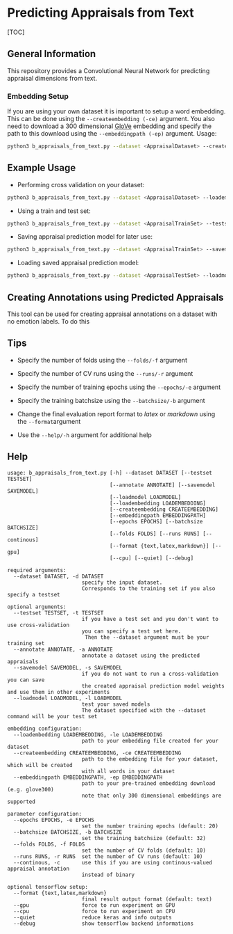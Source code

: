 # Predicting Appraisals from Text
[TOC]

## General Information
This repository provides a Convolutional Neural Network for predicting appraisal
dimensions from text.

### Embedding Setup
If you are using your own dataset it is important to setup a word embedding.
This can be done using the `--createembedding (-ce)` argument. You also need to
download a 300 dimensional [GloVe](https://nlp.stanford.edu/projects/glove/)
embedding and specify the path to this download using the `--embeddingpath (-ep)`
argument. Usage:
```bash
python3 b_appraisals_from_text.py --dataset <AppraisalDataset> --createembedding <EmbeddingSaveFile.npy> --embeddingpath <path/to/glove300.txt>
```

## Example Usage
* Performing cross validation on your dataset:
```bash
python3 b_appraisals_from_text.py --dataset <AppraisalDataset> --loadembedding <EmbeddingSaveFile.npy>
```

* Using a train and test set:
```bash
python3 b_appraisals_from_text.py --dataset <AppraisalTrainSet> --testset <AppraisalTestSet> --loadembedding <EmbeddingSaveFile.npy>
```

* Saving appraisal prediction model for later use:
```bash
python3 b_appraisals_from_text.py --dataset <AppraisalTrainSet> --savemodel <SaveFile.h5>
```

* Loading saved appraisal prediction model:
```bash
python3 b_appraisals_from_text.py --dataset <AppraisalTestSet> --loadmodel <SaveFile.h5>
```

## Creating Annotations using Predicted Appraisals
This tool can be used for creating appraisal annotations on a dataset
with no emotion labels. To do this

## Tips
* Specify the number of folds using the `--folds/-f` argument
* Specify the number of CV runs using the `--runs/-r` argument
* Specify the number of training epochs using the `--epochs/-e` argument
* Specify the training batchsize using the `--batchsize/-b` argument



* Change the final evaluation report format to *latex* or *markdown* using the `--format`argument
* Use the `--help/-h` argument for additional help

## Help
```
usage: b_appraisals_from_text.py [-h] --dataset DATASET [--testset TESTSET]
                                 [--annotate ANNOTATE] [--savemodel SAVEMODEL]
                                 [--loadmodel LOADMODEL]
                                 [--loadembedding LOADEMBEDDING]
                                 [--createembedding CREATEEMBEDDING]
                                 [--embeddingpath EMBEDDINGPATH]
                                 [--epochs EPOCHS] [--batchsize BATCHSIZE]
                                 [--folds FOLDS] [--runs RUNS] [--continous]
                                 [--format {text,latex,markdown}] [--gpu]
                                 [--cpu] [--quiet] [--debug]

required arguments:
  --dataset DATASET, -d DATASET
                        specify the input dataset.
                        Corresponds to the training set if you also specify a testset

optional arguments:
  --testset TESTSET, -t TESTSET
                        if you have a test set and you don't want to use cross-validation
                        you can specify a test set here.
                         Then the --dataset argument must be your training set
  --annotate ANNOTATE, -a ANNOTATE
                        annotate a dataset using the predicted appraisals
  --savemodel SAVEMODEL, -s SAVEMODEL
                        if you do not want to run a cross-validation you can save
                        the created appraisal prediction model weights and use them in other experiments
  --loadmodel LOADMODEL, -l LOADMODEL
                        test your saved models
                        The dataset specified with the --dataset command will be your test set

embedding configuration:
  --loadembedding LOADEMBEDDING, -le LOADEMBEDDING
                        path to your embedding file created for your dataset
  --createembedding CREATEEMBEDDING, -ce CREATEEMBEDDING
                        path to the embedding file for your dataset, which will be created
                        with all words in your dataset
  --embeddingpath EMBEDDINGPATH, -ep EMBEDDINGPATH
                        path to your pre-trained embedding download (e.g. glove300)
                        note that only 300 dimensional embeddings are supported

parameter configuration:
  --epochs EPOCHS, -e EPOCHS
                        set the number training epochs (default: 20)
  --batchsize BATCHSIZE, -b BATCHSIZE
                        set the training batchsize (default: 32)
  --folds FOLDS, -f FOLDS
                        set the number of CV folds (default: 10)
  --runs RUNS, -r RUNS  set the number of CV runs (default: 10)
  --continous, -c       use this if you are using continous-valued appraisal annotation
                        instead of binary

optional tensorflow setup:
  --format {text,latex,markdown}
                        final result output format (default: text)
  --gpu                 force to run experiment on GPU
  --cpu                 force to run experiment on CPU
  --quiet               reduce keras and info outputs
  --debug               show tensorflow backend informations
```
